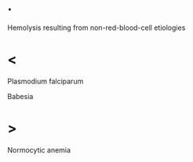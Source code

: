 # .

Hemolysis resulting from non-red-blood-cell etiologies

# <

Plasmodium falciparum

Babesia

# >

Normocytic anemia
